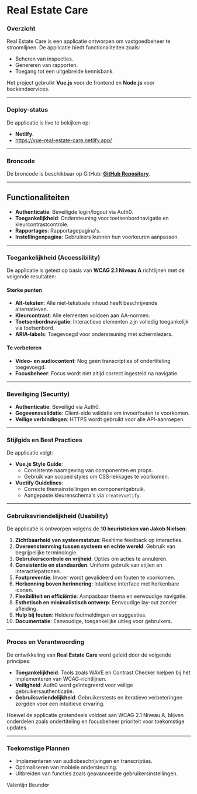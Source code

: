 ﻿
# **Real Estate Care**

### **Overzicht**

Real Estate Care is een applicatie ontworpen om vastgoedbeheer te stroomlijnen. De applicatie biedt functionaliteiten zoals:

-   Beheren van inspecties.
-   Genereren van rapporten.
-   Toegang tot een uitgebreide kennisbank.

Het project gebruikt **Vue.js** voor de frontend en **Node.js** voor backendservices.

----------

### **Deploy-status**

De applicatie is live te bekijken op:

-   **Netlify**.
- https://vue-real-estate-care.netlify.app/

----------

### **Broncode**

De broncode is beschikbaar op GitHub: **[GitHub Repository](https://github.com/valentijnbeunder/real-estate-care.git)**.

----------


## Functionaliteiten

- **Authenticatie**: Beveiligde login/logout via Auth0.
- **Toegankelijkheid**: Ondersteuning voor toetsenbordnavigatie en kleurcontrastcontrole.
- **Rapportages**: Rapportagepagina's.
- **Instellingenpagina**: Gebruikers kunnen hun voorkeuren aanpassen.

----------

### **Toegankelijkheid (Accessibility)**

De applicatie is getest op basis van **WCAG 2.1 Niveau A** richtlijnen met de volgende resultaten:

#### **Sterke punten**

-   **Alt-teksten**: Alle niet-tekstuele inhoud heeft beschrijvende alternatieven.
-   **Kleurcontrast**: Alle elementen voldoen aan AA-normen.
-   **Toetsenbordnavigatie**: Interactieve elementen zijn volledig toegankelijk via toetsenbord.
-   **ARIA-labels**: Toegevoegd voor ondersteuning met schermlezers.

#### **Te verbeteren**

-   **Video- en audiocontent**: Nog geen transcripties of ondertiteling toegevoegd.
-   **Focusbeheer**: Focus wordt niet altijd correct ingesteld na navigatie.

----------

### **Beveiliging (Security)**

-   **Authenticatie**: Beveiligd via Auth0.
-   **Gegevensvalidatie**: Client-side validatie om invoerfouten te voorkomen.
-   **Veilige verbindingen**: HTTPS wordt gebruikt voor alle API-aanroepen.

----------

### **Stijlgids en Best Practices**

De applicatie volgt:

-   **Vue.js Style Guide**:
    -   Consistente naamgeving van componenten en props.
    -   Gebruik van scoped styles om CSS-lekkages te voorkomen.
-   **Vuetify Guidelines**:
    -   Correcte themainstellingen en componentgebruik.
    -   Aangepaste kleurenschema's via `createVuetify`.

----------

### **Gebruiksvriendelijkheid (Usability)**

De applicatie is ontworpen volgens de **10 heuristieken van Jakob Nielsen**:

1.  **Zichtbaarheid van systeemstatus**: Realtime feedback op interacties.
2.  **Overeenstemming tussen systeem en echte wereld**: Gebruik van begrijpelijke terminologie.
3.  **Gebruikerscontrole en vrijheid**: Opties om acties te annuleren.
4.  **Consistentie en standaarden**: Uniform gebruik van stijlen en interactiepatronen.
5.  **Foutpreventie**: Invoer wordt gevalideerd om fouten te voorkomen.
6.  **Herkenning boven herinnering**: Intuïtieve interface met herkenbare iconen.
7.  **Flexibiliteit en efficiëntie**: Aanpasbaar thema en eenvoudige navigatie.
8.  **Esthetisch en minimalistisch ontwerp**: Eenvoudige lay-out zonder afleiding.
9.  **Hulp bij fouten**: Heldere foutmeldingen en suggesties.
10.  **Documentatie**: Eenvoudige, toegankelijke uitleg voor gebruikers.

----------

### **Proces en Verantwoording**

De ontwikkeling van **Real Estate Care** werd geleid door de volgende principes:

-   **Toegankelijkheid**: Tools zoals WAVE en Contrast Checker hielpen bij het implementeren van WCAG-richtlijnen.
-   **Veiligheid**: Auth0 werd geïntegreerd voor veilige gebruikersauthenticatie.
-   **Gebruiksvriendelijkheid**: Gebruikerstests en iteratieve verbeteringen zorgden voor een intuïtieve ervaring.

Hoewel de applicatie grotendeels voldoet aan WCAG 2.1 Niveau A, blijven onderdelen zoals ondertiteling en focusbeheer prioriteit voor toekomstige updates.

----------

### **Toekomstige Plannen**

-   Implementeren van audiobeschrijvingen en transcripties.
-   Optimaliseren van mobiele ondersteuning.
-   Uitbreiden van functies zoals geavanceerde gebruikersinstellingen.

Valentijn Beunder

